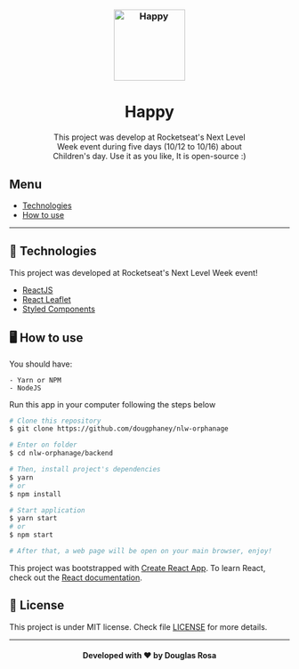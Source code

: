 <h3 align="center">
    <img alt="Happy" title="Happy" width="128px" src="./src/images/logo.svg">
</h3>

<h1 align="center">
    Happy
</h1>

<p align="center" style="width: 70%; margin: 20px auto;">
    This project was develop at Rocketseat's Next Level Week event during five days (10/12 to 10/16) about Children's day. Use it as you like, It is open-source :)
</p>


## Menu
- [Technologies](#-tecnhnologies)
- [How to use](#-how-to-use)

---

## 🚀 Technologies

This project was developed at Rocketseat's Next Level Week event!

- [ReactJS]()
- [React Leaflet]()
- [Styled Components]()

## 🖥 How to use

You should have:

```
- Yarn or NPM
- NodeJS
```

Run this app in your computer following the steps below

```bash
# Clone this repository
$ git clone https://github.com/dougphaney/nlw-orphanage

# Enter on folder
$ cd nlw-orphanage/backend

# Then, install project's dependencies
$ yarn
# or 
$ npm install

# Start application
$ yarn start 
# or
$ npm start

# After that, a web page will be open on your main browser, enjoy!
```

This project was bootstrapped with [Create React App](https://github.com/facebook/create-react-app).
To learn React, check out the [React documentation](https://reactjs.org/).

## 📃 License

This project is under MIT license. Check file [LICENSE](LICENSE) for more details.

---

<h4 align="center">
    Developed with ❤️ by <b>Douglas Rosa</b>
</h4>